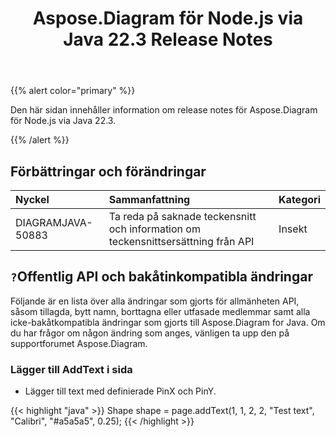 ﻿---
title: Aspose.Diagram för Node.js via Java 22.3 Release Notes
type: docs
weight: 25
url: /sv/java/aspose-diagram-for-node-js-via-java-22-3-release-notes/
---
{{% alert color="primary" %}}

Den här sidan innehåller information om release notes för Aspose.Diagram för Node.js via Java 22.3.

{{% /alert %}}
## **Förbättringar och förändringar**  ##

|**Nyckel**|**Sammanfattning**|**Kategori**|
|:- |:- |:- |
|DIAGRAMJAVA-50883|Ta reda på saknade teckensnitt och information om teckensnittsersättning från API|Insekt|

## `?`**Offentlig API och bakåtinkompatibla ändringar**
Följande är en lista över alla ändringar som gjorts för allmänheten API, såsom tillagda, bytt namn, borttagna eller utfasade medlemmar samt alla icke-bakåtkompatibla ändringar som gjorts till Aspose.Diagram for Java. Om du har frågor om någon ändring som anges, vänligen ta upp den på supportforumet Aspose.Diagram.

### **Lägger till AddText i sida**
- Lägger till text med definierade PinX och PinY.

{{< highlight "java" >}}
Shape shape = page.addText(1, 1, 2, 2, "Test text", "Calibri", "#a5a5a5", 0.25);
{{< /highlight >}}

